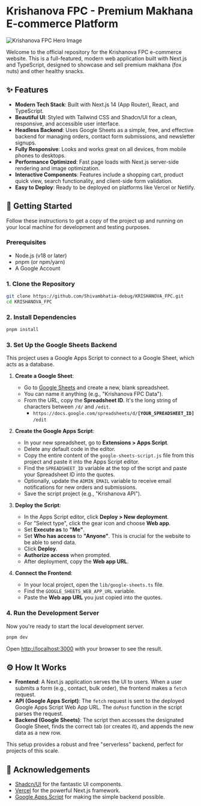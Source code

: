 # Krishanova FPC - Premium Makhana E-commerce Platform

![Krishanova FPC Hero Image](public/images/hero-1.jpg)

Welcome to the official repository for the Krishanova FPC e-commerce website. This is a full-featured, modern web application built with Next.js and TypeScript, designed to showcase and sell premium makhana (fox nuts) and other healthy snacks.

## ✨ Features

- **Modern Tech Stack**: Built with Next.js 14 (App Router), React, and TypeScript.
- **Beautiful UI**: Styled with Tailwind CSS and Shadcn/UI for a clean, responsive, and accessible user interface.
- **Headless Backend**: Uses Google Sheets as a simple, free, and effective backend for managing orders, contact form submissions, and newsletter signups.
- **Fully Responsive**: Looks and works great on all devices, from mobile phones to desktops.
- **Performance Optimized**: Fast page loads with Next.js server-side rendering and image optimization.
- **Interactive Components**: Features include a shopping cart, product quick view, search functionality, and client-side form validation.
- **Easy to Deploy**: Ready to be deployed on platforms like Vercel or Netlify.

## 🚀 Getting Started

Follow these instructions to get a copy of the project up and running on your local machine for development and testing purposes.

### Prerequisites

- Node.js (v18 or later)
- pnpm (or npm/yarn)
- A Google Account

### 1. Clone the Repository

```bash
git clone https://github.com/Shivambhatia-debug/KRISHANOVA_FPC.git
cd KRISHANOVA_FPC
```

### 2. Install Dependencies

```bash
pnpm install
```

### 3. Set Up the Google Sheets Backend

This project uses a Google Apps Script to connect to a Google Sheet, which acts as a database.

1.  **Create a Google Sheet**:
    -   Go to [Google Sheets](https://sheets.google.com) and create a new, blank spreadsheet.
    -   You can name it anything (e.g., "Krishanova FPC Data").
    -   From the URL, copy the **Spreadsheet ID**. It's the long string of characters between `/d/` and `/edit`.
        -   `https://docs.google.com/spreadsheets/d/`**`[YOUR_SPREADSHEET_ID]`**`/edit`

2.  **Create the Google Apps Script**:
    -   In your new spreadsheet, go to **Extensions > Apps Script**.
    -   Delete any default code in the editor.
    -   Copy the entire content of the `google-sheets-script.js` file from this project and paste it into the Apps Script editor.
    -   Find the `SPREADSHEET_ID` variable at the top of the script and paste your Spreadsheet ID into the quotes.
    -   Optionally, update the `ADMIN_EMAIL` variable to receive email notifications for new orders and submissions.
    -   Save the script project (e.g., "Krishanova API").

3.  **Deploy the Script**:
    -   In the Apps Script editor, click **Deploy > New deployment**.
    -   For "Select type", click the gear icon and choose **Web app**.
    -   Set **Execute as** to **"Me"**.
    -   Set **Who has access** to **"Anyone"**. This is crucial for the website to be able to send data.
    -   Click **Deploy**.
    -   **Authorize access** when prompted.
    -   After deployment, copy the **Web app URL**.

4.  **Connect the Frontend**:
    -   In your local project, open the `lib/google-sheets.ts` file.
    -   Find the `GOOGLE_SHEETS_WEB_APP_URL` variable.
    -   Paste the **Web app URL** you just copied into the quotes.

### 4. Run the Development Server

Now you're ready to start the local development server.

```bash
pnpm dev
```

Open [http://localhost:3000](http://localhost:3000) with your browser to see the result.

## ⚙️ How It Works

-   **Frontend**: A Next.js application serves the UI to users. When a user submits a form (e.g., contact, bulk order), the frontend makes a `fetch` request.
-   **API (Google Apps Script)**: The `fetch` request is sent to the deployed Google Apps Script Web App URL. The `doPost` function in the script parses the request.
-   **Backend (Google Sheets)**: The script then accesses the designated Google Sheet, finds the correct tab (or creates it), and appends the new data as a new row.

This setup provides a robust and free "serverless" backend, perfect for projects of this scale.

## 🙏 Acknowledgements

-   [Shadcn/UI](https://ui.shadcn.com/) for the fantastic UI components.
-   [Vercel](https://vercel.com/) for the powerful Next.js framework.
-   [Google Apps Script](https://developers.google.com/apps-script) for making the simple backend possible.
